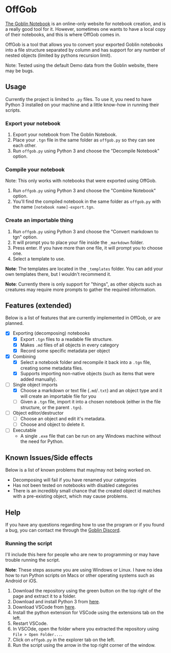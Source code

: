 # OffGob

[The Goblin Notebook](the-goblin.net) is an online-only website for notebook creation, and is a really good tool for it. However, sometimes one wants to have a local copy of their notebooks, and this is where OffGob comes in.

OffGob is a tool that allows you to convert your exported Goblin notebooks into a file structure separated by column and has support for any number of nested objects (limited by pythons recursion limit).

Note: Tested using the default Demo data from the Goblin website, there may be bugs.

## Usage

Currently the project is limited to `.py` files. To use it, you need to have Python 3 installed on your machine and a little know-how in running their scripts.

### Export your notebook

1. Export your notebook from The Goblin Notebook.
2. Place your `.tgn` file in the same folder as `offgob.py` so they can see each other.
3. Run `offgob.py` using Python 3 and choose the "Decompile Notebook" option.

### Compile your notebook

Note: This only works with notebooks that were exported using OffGob.

1. Run `offgob.py` using Python 3 and choose the "Combine Notebook" option.
2. You'll find the compiled notebook in the same folder as `offgob.py` with the name `[notebook name]-export.tgn`.

### Create an importable thing

1. Run `offgob.py` using Python 3 and choose the  "Convert markdown to tgn" option.
2. It will prompt you to place your file inside the `_markdown` folder.
3. Press enter. If you have more than one file, it will prompt you to choose one.
4. Select a template to use.

**Note**: The templates are located in the `_templates` folder. You can add your own templates there, but I wouldn't recommend it.

**Note**: Currently there is only support for "things", as other objects such as creatures may require more prompts to gather the required information. 

## Features (extended)

Below is a list of features that are currently implemented in OffGob, or are planned.

- [x] Exporting (decomposing) notebooks
  - [x] Export `.tgn` files to a readable file structure.
  - [x] Makes `.md` files of all objects in every category
  - [x] Record some specific metadata per object
- [x] Combining
  - [x] Select a notebook folder and recompile it back into a `.tgn` file, creating some metadata files.
  - [x] Supports importing non-native objects (such as items that were added manually).
- [ ] Single object imports
  - [x] Choose a markdown or text file (`.md`/`.txt`) and an object type and it will create an importable file for you
  - [ ] Given a `.tgn` file, import it into a chosen notebook (either in the file structure, or the parent `.tgn`).
- [ ] Object editor/destructor
  - [ ] Choose an object and edit it's metadata. 
  - [ ] Choose and object to delete it.
- [ ] Executable
  - A single `.exe` file that can be run on any Windows machine without the need for Python.

## Known Issues/Side effects

Below is a list of known problems that may/may not being worked on. 

- Decomposing will fail if you have renamed your categories
- Has not been tested on notebooks with disabled categories
- There is an incredibly small chance that the created object id matches with a pre-existing object, which may cause problems.

## Help

If you have any questions regarding how to use the program or if you found a bug, you can contact me through the [Goblin Discord](https://discord.gg/8Z7Y4Z).

### Running the script

I'll include this here for people who are new to programming or may have trouble running the script.

**Note**: These steps assume you are using Windows or Linux. I have no idea how to run Python scripts on Macs or other operating systems such as Android or iOS.

1. Download the repository using the green button on the top right of the page and extract it to a folder.
2. Download and install Python 3 from [here](https://www.python.org/downloads/).
3. Download VSCode from [here](https://code.visualstudio.com/).
4. Install the python extension for VSCode using the extensions tab on the left.
5. Restart VSCode.
6. In VSCOde, open the folder where you extracted the repository using `File > Open Folder...`.
7. Click on `offgob.py` in the explorer tab on the left.
8. Run the script using the arrow in the top right corner of the window.